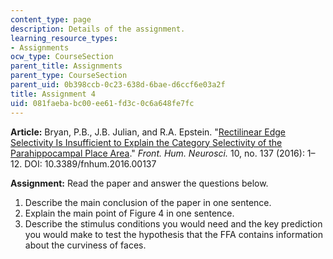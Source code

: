 ```yaml
---
content_type: page
description: Details of the assignment.
learning_resource_types:
- Assignments
ocw_type: CourseSection
parent_title: Assignments
parent_type: CourseSection
parent_uid: 0b398ccb-0c23-638d-6bae-d6ccf6e03a2f
title: Assignment 4
uid: 081faeba-bc00-ee61-fd3c-0c6a648fe7fc
---
```


**Article:** Bryan, P.B., J.B. Julian, and R.A. Epstein. "[Rectilinear Edge Selectivity Is Insufficient to Explain the Category Selectivity of the Parahippocampal Place Area](https://www.frontiersin.org/articles/10.3389/fnhum.2016.00137/full)." _Front. Hum. Neurosci._ 10, no. 137 (2016): 1–12. DOI: 10.3389/fnhum.2016.00137

**Assignment:** Read the paper and answer the questions below.

1.  Describe the main conclusion of the paper in one sentence.
2.  Explain the main point of Figure 4 in one sentence.
3.  Describe the stimulus conditions you would need and the key prediction you would make to test the hypothesis that the FFA contains information about the curviness of faces.